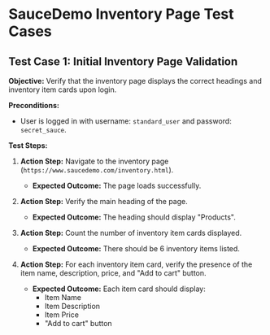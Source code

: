 # SauceDemo Inventory Page Test Cases

## Test Case 1: Initial Inventory Page Validation

**Objective:** Verify that the inventory page displays the correct headings and inventory item cards upon login.

**Preconditions:**

- User is logged in with username: `standard_user` and password: `secret_sauce`.

**Test Steps:**

1. **Action Step:** Navigate to the inventory page (`https://www.saucedemo.com/inventory.html`).

   - **Expected Outcome:** The page loads successfully.

2. **Action Step:** Verify the main heading of the page.

   - **Expected Outcome:** The heading should display "Products".

3. **Action Step:** Count the number of inventory item cards displayed.

   - **Expected Outcome:** There should be 6 inventory items listed.

4. **Action Step:** For each inventory item card, verify the presence of the item name, description, price, and "Add to cart" button.
   - **Expected Outcome:** Each item card should display:
     - Item Name
     - Item Description
     - Item Price
     - "Add to cart" button
